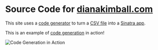 # Source Code for [dianakimball.com](http://dianakimball.com)

This site uses a [code generator](https://github.com/dianakimball/dianakimball-com/blob/master/generator.rb)
to turn a [CSV file](https://github.com/dianakimball/dianakimball-com/blob/master/routes.csv)
into a [Sinatra app](https://github.com/dianakimball/dianakimball-com/blob/master/routes.rb).

This is an example of [code generation](http://en.wikipedia.org/wiki/Automatic_programming) in action!

![Code Generation in Action](http://dianakimball.com/cgia.jpg "Code Generation in Action")
